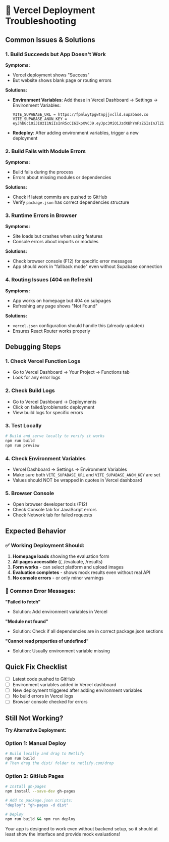# 🚨 Vercel Deployment Troubleshooting

## Common Issues & Solutions

### 1. **Build Succeeds but App Doesn't Work**

**Symptoms:**
- Vercel deployment shows "Success" 
- But website shows blank page or routing errors

**Solutions:**
- **Environment Variables**: Add these in Vercel Dashboard → Settings → Environment Variables:
  ```
  VITE_SUPABASE_URL = https://fpmlwytpgwtnpjjvclld.supabase.co
  VITE_SUPABASE_ANON_KEY = eyJhbGciOiJIUzI1NiIsInR5cCI6IkpXVCJ9.eyJpc3MiOiJzdXBhYmFzZSIsInJlZiI6ImZwbWx3eXRwZ3d0bnBqanZjbGxkIiwicm9sZSI6ImFub24iLCJpYXQiOjE3NTU1MjE5NjYsImV4cCI6MjA3MTA5Nzk2Nn0.L4kiHdFNT2AKsEPD6nrbX7bLjLh0ZxJt3bHeYaOuKp8
  ```

- **Redeploy**: After adding environment variables, trigger a new deployment

### 2. **Build Fails with Module Errors**

**Symptoms:**
- Build fails during the process
- Errors about missing modules or dependencies

**Solutions:**
- Check if latest commits are pushed to GitHub
- Verify `package.json` has correct dependencies structure

### 3. **Runtime Errors in Browser**

**Symptoms:**
- Site loads but crashes when using features
- Console errors about imports or modules

**Solutions:**
- Check browser console (F12) for specific error messages
- App should work in "fallback mode" even without Supabase connection

### 4. **Routing Issues (404 on Refresh)**

**Symptoms:**
- App works on homepage but 404 on subpages
- Refreshing any page shows "Not Found"

**Solutions:**
- `vercel.json` configuration should handle this (already updated)
- Ensures React Router works properly

## Debugging Steps

### 1. Check Vercel Function Logs
- Go to Vercel Dashboard → Your Project → Functions tab
- Look for any error logs

### 2. Check Build Logs
- Go to Vercel Dashboard → Deployments
- Click on failed/problematic deployment
- View build logs for specific errors

### 3. Test Locally
```bash
# Build and serve locally to verify it works
npm run build
npm run preview
```

### 4. Check Environment Variables
- Vercel Dashboard → Settings → Environment Variables
- Make sure both `VITE_SUPABASE_URL` and `VITE_SUPABASE_ANON_KEY` are set
- Values should NOT be wrapped in quotes in Vercel dashboard

### 5. Browser Console
- Open browser developer tools (F12)
- Check Console tab for JavaScript errors
- Check Network tab for failed requests

## Expected Behavior

### ✅ Working Deployment Should:
1. **Homepage loads** showing the evaluation form
2. **All pages accessible** (/, /evaluate, /results)
3. **Form works** - can select platform and upload images
4. **Evaluation completes** - shows mock results even without real API
5. **No console errors** - or only minor warnings

### 🚨 Common Error Messages:

**"Failed to fetch"**
- Solution: Add environment variables in Vercel

**"Module not found"**
- Solution: Check if all dependencies are in correct package.json sections

**"Cannot read properties of undefined"**
- Solution: Usually environment variable missing

## Quick Fix Checklist

- [ ] Latest code pushed to GitHub
- [ ] Environment variables added in Vercel dashboard
- [ ] New deployment triggered after adding environment variables
- [ ] No build errors in Vercel logs
- [ ] Browser console checked for errors

## Still Not Working?

**Try Alternative Deployment:**

### Option 1: Manual Deploy
```bash
# Build locally and drag to Netlify
npm run build
# Then drag the dist/ folder to netlify.com/drop
```

### Option 2: GitHub Pages
```bash
# Install gh-pages
npm install --save-dev gh-pages

# Add to package.json scripts:
"deploy": "gh-pages -d dist"

# Deploy
npm run build && npm run deploy
```

Your app is designed to work even without backend setup, so it should at least show the interface and provide mock evaluations!